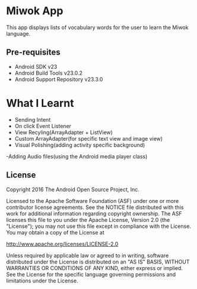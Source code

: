 Miwok App
===================================

This app displays lists of vocabulary words for the user to learn the Miwok language.

Pre-requisites
--------------

- Android SDK v23
- Android Build Tools v23.0.2
- Android Support Repository v23.3.0

What I Learnt
==================================
- Sending Intent
- On click Event Listener 
- View Recyling(ArrayAdapter + ListView)
- Custom ArrayAdapter(for specific text view and image view)
- Visual Polishing(adding activity specific background)

-Adding Audio files(using the Android media player class)

License
-------

Copyright 2016 The Android Open Source Project, Inc.

Licensed to the Apache Software Foundation (ASF) under one or more contributor
license agreements.  See the NOTICE file distributed with this work for
additional information regarding copyright ownership.  The ASF licenses this
file to you under the Apache License, Version 2.0 (the "License"); you may not
use this file except in compliance with the License.  You may obtain a copy of
the License at

http://www.apache.org/licenses/LICENSE-2.0

Unless required by applicable law or agreed to in writing, software
distributed under the License is distributed on an "AS IS" BASIS, WITHOUT
WARRANTIES OR CONDITIONS OF ANY KIND, either express or implied.  See the
License for the specific language governing permissions and limitations under
the License.
